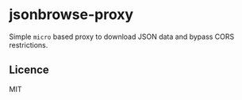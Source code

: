 # jsonbrowse-proxy

Simple `micro` based proxy to download JSON data and bypass CORS restrictions.

## Licence

MIT
